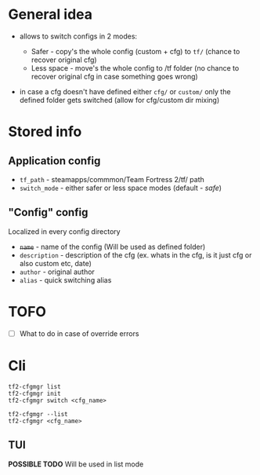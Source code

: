 # General idea
- allows to switch configs in 2 modes:
    - Safer - copy's the whole config (custom + cfg) to `tf/` (chance to recover original cfg)
    - Less space - move's the whole config to /tf folder (no chance to recover original cfg in case something goes wrong)

- in case a cfg doesn't have defined either `cfg/` or `custom/` only the defined folder gets switched (allow for cfg/custom dir mixing)

# Stored info
## Application config
- `tf_path` - steamapps/commmon/Team Fortress 2/tf/ path
- `switch_mode` - either safer or less space modes (default - *safe*)

## "Config" config
Localized in every config directory
- ~~`name`~~ - name of the config (Will be used as defined folder)
- `description` - description of the cfg (ex. whats in the cfg, is it just cfg or also custom etc, date)
- `author` - original author
- `alias` - quick switching alias 

# TOFO
- [ ] What to do in case of override errors



# Cli
```
tf2-cfgmgr list
tf2-cfgmgr init
tf2-cfgmgr switch <cfg_name>
```

```
tf2-cfgmgr --list
tf2-cfgmgr <cfg_name>
```

## TUI
**POSSIBLE TODO** Will be used in list mode
